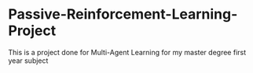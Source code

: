# Passive-Reinforcement-Learning-Project
This is a project done for Multi-Agent Learning for my master degree first year subject

